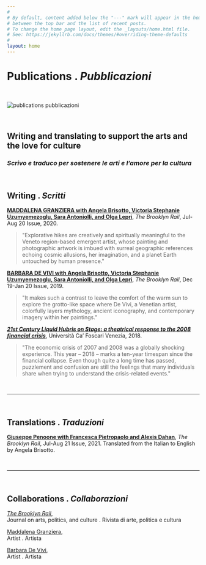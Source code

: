 ```yaml
---
#
# By default, content added below the "---" mark will appear in the home page
# between the top bar and the list of recent posts.
# To change the home page layout, edit the _layouts/home.html file.
# See: https://jekyllrb.com/docs/themes/#overriding-theme-defaults
#
layout: home
---
```



# **Publications** **.** ***Pubblicazioni*** 

<br>

![publications pubblicazioni](https://user-images.githubusercontent.com/57620839/121912898-3d45ac80-cd31-11eb-8c2d-2112a627e5bc.png)

<br>

## Writing and translating to support the arts and the love for culture

### *Scrivo e traduco per sostenere le arti e l’amore per la cultura*

<br>
 
## **Writing** **.** ***Scritti***

 
[**MADDALENA GRANZIERA with Angela Brisotto, Victoria Stephanie Uzumyemezoglu, Sara Antoniolli, and Olga Lepri**](https://brooklynrail.org/2020/07/art/MADDALENA-GRANZIERA-with-Angela-Brisotto-Victoria-Stephanie-Uzumyemezoglu-Sara-Antoniolli-and-Olga-Lepri), _The Brooklyn Rail_, Jul-Aug 20 Issue, 2020.  

   > "Explorative hikes are creatively and spiritually meaningful to the Veneto region-based emergent artist, whose painting and photographic artwork is imbued with surreal geographic references echoing cosmic allusions, her imagination, and a planet Earth untouched by human presence."

      
  
[**BARBARA DE VIVI with Angela Brisotto, Victoria Stephanie Uzumyemezoglu, Sara Antoniolli, and Olga Lepri**](https://brooklynrail.org/2019/12/art/BARBARA-DE-VIVI-with-Angela-Brisotto-Victoria-Stephanie-Uzumyemezoglu-Sara-Antoniolli-Olga-Lepri), _The Brooklyn Rail_, Dec 19-Jan 20 Issue, 2019.  

   > "It makes such a contrast to leave the comfort of the warm sun to explore the grotto-like space where De Vivi, a Venetian artist, colorfully layers mythology, ancient iconography, and contemporary imagery within her paintings."  

      
  
[***21st Century Liquid Hubris on Stage: a theatrical response to the 2008 financial crisis***](http://hdl.handle.net/10579/14011), Università Ca’ Foscari Venezia, 2018.  
   
   > "The economic crisis of 2007 and 2008 was a globally shocking experience. This year – 2018 – marks a ten-year timespan since the financial collapse. Even though quite a long time has passed, puzzlement and confusion are still the feelings that many individuals share when trying to understand the crisis-related events."

<br>

*****
  
<br>

## **Translations** **.** ***Traduzioni***


[**Giuseppe Penoone with Francesca Pietropaolo and Alexis Dahan**](https://brooklynrail.org/2021/07/art/Giuseppe-Penone-with-Francesca-Pietropaolo-and-Alexis-Dahan), _The Brooklyn Rail_, Jul-Aug 21 Issue, 2021. Translated from the Italian to English by Angela Brisotto.


<br>

*****
  
<br>

## **Collaborations** **.** ***Collaborazioni***

[*The Brooklyn Rail*](https://brooklynrail.org/),  
Journal on arts, politics, and culture . Rivista di arte, politica e cultura   

[Maddalena Granziera](https://maddalenagranziera.wixsite.com/maddalenag),  
Artist . Artista  

[Barbara De Vivi](https://www.barbaradevivi.com),   
Artist . Artista  

